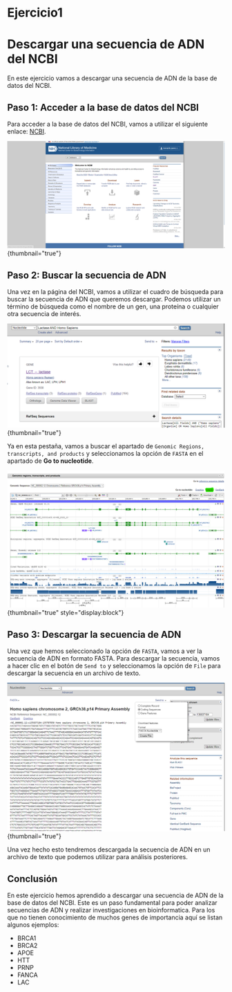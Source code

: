 # Ejercicio1

# Descargar una secuencia de ADN del NCBI

En este ejercicio vamos a descargar una secuencia de ADN de la base de datos del NCBI.

## Paso 1: Acceder a la base de datos del NCBI

Para acceder a la base de datos del NCBI, vamos a utilizar el siguiente enlace: [NCBI](https://www.ncbi.nlm.nih.gov/).

![NCBI](../images/ejercicio1/ncbi.png){thumbnail="true"}

## Paso 2: Buscar la secuencia de ADN

Una vez en la página del NCBI, vamos a utilizar el cuadro de búsqueda para buscar la secuencia de ADN que queremos descargar. Podemos utilizar un término de búsqueda como el nombre de un gen, una proteína o cualquier otra secuencia de interés.

![Busqueda](../images/ejercicio1/busquedalac.png){thumbnail="true"}

Ya en esta pestaña, vamos a buscar el apartado de `Genomic Regions, transcripts, and products` y seleccionamos la opción de `FASTA` en el apartado de **Go to nucleotide**.

![FASTA](../images/ejercicio1/fasta.png){thumbnail="true" style="display:block"}

## Paso 3: Descargar la secuencia de ADN

Una vez que hemos seleccionado la opción de `FASTA`, vamos a ver la secuencia de ADN en formato FASTA. Para descargar la secuencia, vamos a hacer clic en el botón de `Send to` y seleccionamos la opción de `File` para descargar la secuencia en un archivo de texto.

![Descarga](../images/ejercicio1/descarga.png){thumbnail="true"}

Una vez hecho esto tendremos descargada la secuencia de ADN en un archivo de texto que podemos utilizar para análisis posteriores.

## Conclusión

En este ejercicio hemos aprendido a descargar una secuencia de ADN de la base de datos del NCBI. Este es un paso fundamental para poder analizar secuencias de ADN y realizar investigaciones en bioinformatica.
<tip>
Para los que no tienen conocimiento de muchos genes de importancia aquí se listan algunos ejemplos:

- BRCA1
- BRCA2
- APOE
- HTT
- PRNP
- FANCA
- LAC
</tip>